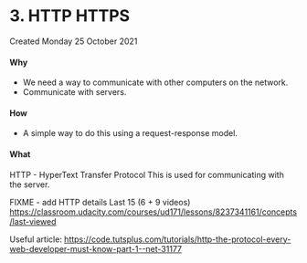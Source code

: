 # 3. HTTP HTTPS
Created Monday 25 October 2021

#### Why

* We need a way to communicate with other computers on the network.
* Communicate with servers.


#### How

* A simple way to do this using a request-response model.


#### What
HTTP - HyperText Transfer Protocol
This is used for communicating with the server.

FIXME - add HTTP details
Last 15 (6 + 9 videos) <https://classroom.udacity.com/courses/ud171/lessons/8237341161/concepts/last-viewed>

Useful article: <https://code.tutsplus.com/tutorials/http-the-protocol-every-web-developer-must-know-part-1--net-31177>


